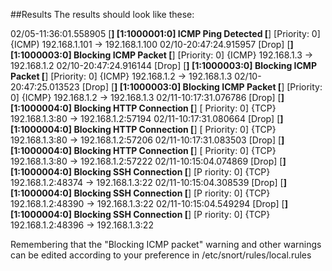 ##Results
The results should look like these:

02/05-11:36:01.558905 [**] [1:1000001:0] ICMP Ping Detected [**] [Priority: 0] {ICMP) 192.168.1.101 -> 192.168.1.100
02/10-20:47:24.915957 [Drop] [**] [1:1000003:0] Blocking ICMP Packet [**] [Priority: 0] {ICMP} 192.168.1.3 -> 192.168.1.2
02/10-20:47:24.916144 [Drop] [**] [1:1000003:0] Blocking ICMP Packet [**] [Priority: 0] {ICMP} 192.168.1.2 -> 192.168.1.3
02/10-20:47:25.013523 [Drop] [**] [1:1000003:0] Blocking ICMP Packet [**] [Priority: 0] {ICMP} 192.168.1.2 -> 192.168.1.3
02/11-10:17:31.076786 [Drop] [**] [1:1000004:0] Blocking HTTP Connection [**] [ Priority: 0] {TCP} 192.168.1.3:80 -> 192.168.1.2:57194
02/11-10:17:31.080664 [Drop] [**] [1:1000004:0] Blocking HTTP Connection [**] [ Priority: 0] {TCP} 192.168.1.3:80 -> 192.168.1.2:57206
02/11-10:17:31.083503 [Drop] [**] [1:1000004:0] Blocking HTTP Connection [**] [ Priority: 0] {TCP} 192.168.1.3:80 -> 192.168.1.2:57222
02/11-10:15:04.074869 [Drop] [**] [1:1000004:0] Blocking SSH Connection [**] [P riority: 0] {TCP} 192.168.1.2:48374 -> 192.168.1.3:22
02/11-10:15:04.308539 [Drop] [**] [1:1000004:0] Blocking SSH Connection [**] [P riority: 0] {TCP} 192.168.1.2:48390 -> 192.168.1.3:22
02/11-10:15:04.549294 [Drop] [**] [1:1000004:0] Blocking SSH Connection [**] [P riority: 0] {TCP} 192.168.1.2:48396 -> 192.168.1.3:22

Remembering that the "Blocking ICMP packet" warning and other warnings can be edited according to your preference in 
/etc/snort/rules/local.rules

